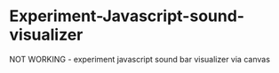 # Experiment-Javascript-sound-visualizer
NOT WORKING - experiment javascript sound bar visualizer via canvas
